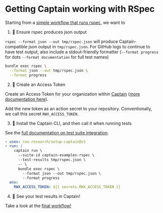 # Getting Captain working with RSpec

Starting from a [simple workflow that runs rspec][workflow-before-captain], we want to

1. 🧪 Ensure rspec produces json output

`rspec --format json --out tmp/rspec.json` will produce Captain-compatible json output in `tmp/rspec.json`.
For GitHub logs to continue to have test output, also include a stdout-friendly formatter (`--format progress` for dots
`--format documentation` for full test names)

```sh
bundle exec rspec \
  --format json --out tmp/rspec.json \
  --format progress
```

2. 🔐 Create an Access Token

Create an Access Token for your organization within [Captain][captain] ([more documentation here][create-access-token]).

Add the new token as an action secret to your repository. Conventionally, we call this secret `RWX_ACCESS_TOKEN`.

3. 💌 Install the Captain CLI, and then call it when running tests

See the [full documentation on test suite integration][test-suite-integration].

```yaml
- uses: rwx-research/setup-captain@v1
- run: |
    captain run \
      --suite-id captain-examples-rspec \
      --test-results tmp/rspec.json \
      -- \
      bundle exec rspec \
        --format json --out tmp/rspec.json \
        --format progress
  env:
    RWX_ACCESS_TOKEN: ${{ secrets.RWX_ACCESS_TOKEN }}
```

4. 🎉 See your test results in Captain!

Take a look at the [final workflow!][workflow-with-captain]

[workflow-before-captain]: https://github.com/captain-examples/rspec/blob/basic-workflow/.github/workflows/ci.yml
[captain]: https://account.rwx.com/deep_link/manage/access_tokens
[create-access-token]: https://www.rwx.com/docs/access-tokens
[workflow-with-captain]: https://github.com/captain-examples/rspec/blob/main/.github/workflows/ci.yml
[test-suite-integration]: https://www.rwx.com/captain/docs/test-suite-integration
